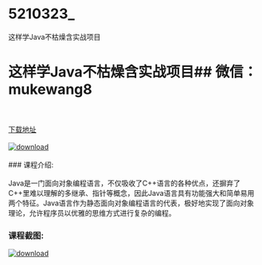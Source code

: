 # 5210323_
这样学Java不枯燥含实战项目
# 这样学Java不枯燥含实战项目## 微信：mukewang8
<br/></br>[下载地址](http://www.36tz.cn/article/5210323 "下载地址")
<br/></br>[![download](http://36tz.cn/muke_img/2020_02_1-64-300x178.png "下载地址")](http://www.36tz.cn/article/5210323 "下载地址")
<br/></br>### 课程介绍:<br/></br>Java是一门面向对象编程语言，不仅吸收了C++语言的各种优点，还摒弃了C++里难以理解的多继承、指针等概念，因此Java语言具有功能强大和简单易用两个特征。Java语言作为静态面向对象编程语言的代表，极好地实现了面向对象理论，允许程序员以优雅的思维方式进行复杂的编程。

### 课程截图:
[![download](http://36tz.cn/muke_img/2020_02_11-61.png "下载地址")](http://www.36tz.cn/article/5210323 "下载地址")
